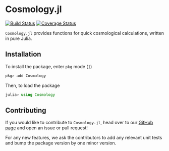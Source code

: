 # Cosmology.jl

[![Build Status](https://img.shields.io/travis/JuliaAstro/Cosmology.jl.svg?style=flat-square&label=build)](https://travis-ci.org/JuliaAstro/Cosmology.jl)
[![Coverage Status](http://img.shields.io/coveralls/JuliaAstro/Cosmology.jl.svg?style=flat-square)](https://coveralls.io/r/JuliaAstro/Cosmology.jl?branch=master)

`Cosmology.jl` provides functions for quick cosmological calculations, written in pure Julia. 

## Installation

To install the package, enter `pkg` mode (`]`)

```julia
pkg> add Cosmology
```

Then, to load the package

```julia
julia> using Cosmology
```

## Contributing

If you would like to contribute to `Cosmology.jl`, head over to our [GitHub page](https://github.com/juliaastro/cosmology.jl) and open an issue or pull request!

For any new features, we ask the contributors to add any relevant unit tests and bump the package version by one minor version.
